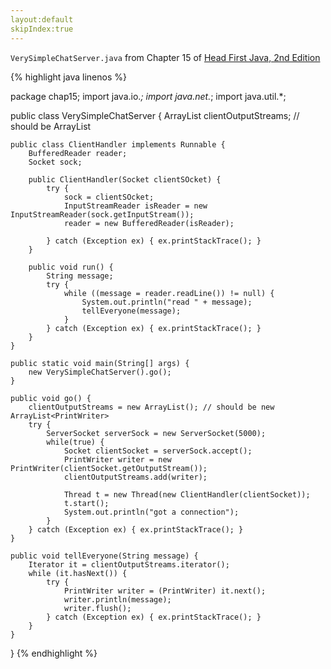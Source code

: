 ```yaml
---
layout:default
skipIndex:true
---
```


`VerySimpleChatServer.java` from Chapter 15 of [Head First Java, 2nd Edition](/textbooks/HFJ/)

{% highlight java linenos %}

  package chap15;
  import java.io.*;
  import java.net.*;
  import java.util.*;


  public class VerySimpleChatServer
  {
    ArrayList clientOutputStreams; // should be ArrayList<PrintWriter>
    
    public class ClientHandler implements Runnable {
        BufferedReader reader;
        Socket sock;
        
        public ClientHandler(Socket clientSOcket) {
            try {
                sock = clientSOcket;
                InputStreamReader isReader = new InputStreamReader(sock.getInputStream());
                reader = new BufferedReader(isReader);
                
            } catch (Exception ex) { ex.printStackTrace(); }
        }
        
        public void run() {
            String message;
            try {
                while ((message = reader.readLine()) != null) {
                    System.out.println("read " + message);
                    tellEveryone(message);
                }
            } catch (Exception ex) { ex.printStackTrace(); }
        }
    }
    
    public static void main(String[] args) {
        new VerySimpleChatServer().go();
    }
    
    public void go() {
        clientOutputStreams = new ArrayList(); // should be new ArrayList<PrintWriter>
        try {
            ServerSocket serverSock = new ServerSocket(5000);
            while(true) {
                Socket clientSocket = serverSock.accept();
                PrintWriter writer = new PrintWriter(clientSocket.getOutputStream());
                clientOutputStreams.add(writer);
                
                Thread t = new Thread(new ClientHandler(clientSocket));
                t.start();
                System.out.println("got a connection");
            }
        } catch (Exception ex) { ex.printStackTrace(); }
    }
    
    public void tellEveryone(String message) {
        Iterator it = clientOutputStreams.iterator();
        while (it.hasNext()) {
            try {
                PrintWriter writer = (PrintWriter) it.next();
                writer.println(message);
                writer.flush();
            } catch (Exception ex) { ex.printStackTrace(); }
        }
    }
  }
{% endhighlight %}

